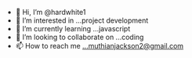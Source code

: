 - 👋 Hi, I’m @hardwhite1
- 👀 I’m interested in ...project development
- 🌱 I’m currently learning ...javascript
- 💞️ I’m looking to collaborate on ...coding
- 📫 How to reach me ...muthianjackson2@gmail.com

<!---
hardwhite1/hardwhite1 is a ✨ special ✨ repository because its `README.md` (this file) appears on your GitHub profile.
You can click the Preview link to take a look at your changes.
--->
